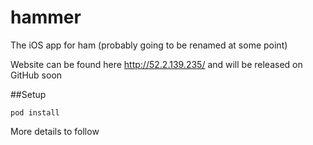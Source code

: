 # hammer
The iOS app for ham (probably going to be renamed at some point)

Website can be found here http://52.2.139.235/ and will be released on GitHub soon

##Setup

    pod install
    
More details to follow
